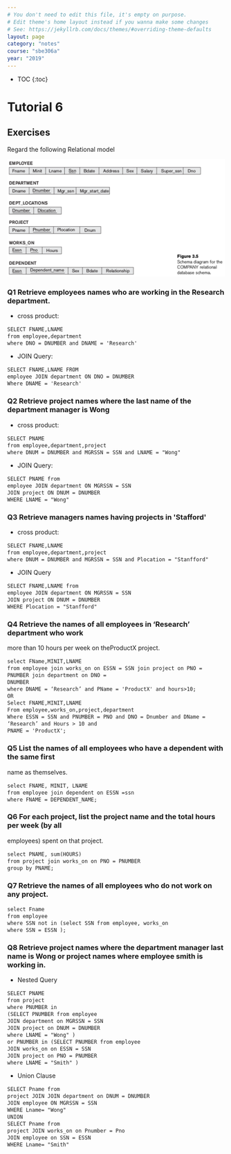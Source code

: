 ```yaml
---
# You don't need to edit this file, it's empty on purpose.
# Edit theme's home layout instead if you wanna make some changes
# See: https://jekyllrb.com/docs/themes/#overriding-theme-defaults
layout: page
category: "notes"
course: "sbe306a"
year: "2019"
---
```

* TOC
{:toc}

# Tutorial 6

## Exercises
Regard the following Relational model

![](../images/pract1.png)

### **Q1** Retrieve employees names who are working in the Research department.

* cross product:
```
SELECT FNAME,LNAME
from employee,department
where DNO = DNUMBER and DNAME = 'Research'
```
* JOIN Query:
```
SELECT FNAME,LNAME FROM 
employee JOIN department ON DNO = DNUMBER 
Where DNAME = 'Research'
```

### **Q2** Retrieve project names where the last name of the department manager is Wong

* cross product:
```
SELECT PNAME
from employee,department,project
where DNUM = DNUMBER and MGRSSN = SSN and LNAME = "Wong"
```

* JOIN Query:
```
SELECT PNAME from 
employee JOIN department ON MGRSSN = SSN
JOIN project ON DNUM = DNUMBER 
WHERE LNAME = "Wong"
```

### **Q3** Retrieve managers names having projects in 'Stafford'

* cross product:
```
SELECT FNAME,LNAME
from employee,department,project
where DNUM = DNUMBER and MGRSSN = SSN and Plocation = "Stanfford"
```

* JOIN Query
```
SELECT FNAME,LNAME from 
employee JOIN department ON MGRSSN = SSN 
JOIN project ON DNUM = DNUMBER 
WHERE Plocation = "Stanfford"
```

### **Q4** Retrieve the names of all employees in ‘Research’ department who work
more than 10 hours per week on theProductX project.

```
select FName,MINIT,LNAME
from employee join works_on on ESSN = SSN join project on PNO = PNUMBER join department on DNO =
DNUMBER
where DNAME = ‘Research’ and PName = 'ProductX' and hours>10;
OR
Select FNAME,MINIT,LNAME
From employee,works_on,project,department
Where ESSN = SSN and PNUMBER = PNO and DNO = Dnumber and DName = ‘Research’ and Hours > 10 and
PNAME = 'ProductX';
```

### **Q5** List the names of all employees who have a dependent with the same first
name as themselves.

```
select FNAME, MINIT, LNAME
from employee join dependent on ESSN =ssn
where FNAME = DEPENDENT_NAME;
```

### **Q6** For each project, list the project name and the total hours per week (by all
employees) spent on that project.

```
select PNAME, sum(HOURS)
from project join works_on on PNO = PNUMBER
group by PNAME;
```

### **Q7** Retrieve the names of all employees who do not work on any project.

```
select Fname
from employee
where SSN not in (select SSN from employee, works_on
where SSN = ESSN );
```

### **Q8** Retrieve project names where the department manager last name is Wong or project names where employee smith is working in.

* Nested Query
```
SELECT PNAME
from project
where PNUMBER in
(SELECT PNUMBER from employee
JOIN department on MGRSSN = SSN
JOIN project on DNUM = DNUMBER
where LNAME = "Wong" )
or PNUMBER in (SELECT PNUMBER from employee
JOIN works_on on ESSN = SSN
JOIN project on PNO = PNUMBER
where LNAME = "Smith" )
```

* Union Clause
```
SELECT Pname from
project JOIN JOIN department on DNUM = DNUMBER
JOIN employee ON MGRSSN = SSN
WHERE Lname= "Wong"
UNION
SELECT Pname from
project JOIN works_on on Pnumber = Pno
JOIN employee on SSN = ESSN
WHERE Lname= "Smith"
```


